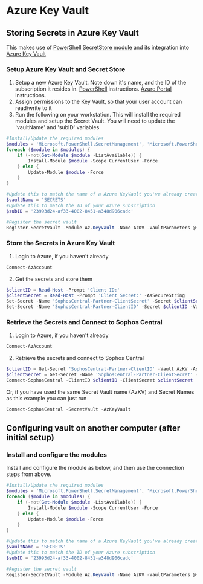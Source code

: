 # Azure Key Vault

## Storing Secrets in Azure Key Vault

This makes use of [PowerShell SecretStore module](https://github.com/PowerShell/SecretStore) and its integration into [Azure Key Vault](https://azure.microsoft.com/en-au/services/key-vault/)

### Setup Azure Key Vault and Secret Store

1. Setup a new Azure Key Vault. Note down it's name, and the ID of the subscription it resides in. [PowerShell](https://docs.microsoft.com/en-au/azure/key-vault/general/quick-create-powershell) instructions. [Azure Portal](https://docs.microsoft.com/en-au/azure/key-vault/general/quick-create-portal) instructions.
2. Assign permissions to the Key Vault, so that your user account can read/write to it
3. Run the following on your workstation. This will install the required modules and setup the Secret Vault. You will need to update the 'vaultName' and 'subID' variables

``` powershell
#Install/Update the required modules
$modules = 'Microsoft.PowerShell.SecretManagement', 'Microsoft.PowerShell.SecretStore', 'Az', 'Az.KeyVault'
foreach ($module in $modules) {
    if (-not(Get-Module $module -ListAvailable)) {
        Install-Module $module -Scope CurrentUser -Force
    } else {
        Update-Module $module -Force
    }
}

#Update this to match the name of a Azure KeyVault you've already created
$vaultName = 'SECRETS'
#Update this to match the ID of your Azure subscription
$subID = '23993d24-af33-4002-8451-a348d906cadc'

#Register the secret vault
Register-SecretVault -Module Az.KeyVault -Name AzKV -VaultParameters @{ AZKVaultName = $vaultName; SubscriptionId = $subID }
```

### Store the Secrets in Azure Key Vault

1. Login to Azure, if you haven't already

``` powershell
Connect-AzAccount
```

2. Get the secrets and store them

``` powershell
$clientID = Read-Host -Prompt 'Client ID:'
$clientSecret = Read-Host -Prompt 'Client Secret:' -AsSecureString
Set-Secret -Name 'SophosCentral-Partner-ClientSecret' -Secret $clientSecret -Vault AzKV
Set-Secret -Name 'SophosCentral-Partner-ClientID' -Secret $clientID -Vault AzKV
```

### Retrieve the Secrets and Connect to Sophos Central

1. Login to Azure, if you haven't already

``` powershell
Connect-AzAccount
```

2. Retrieve the secrets and connect to Sophos Central

``` powershell
$clientID = Get-Secret 'SophosCentral-Partner-ClientID' -Vault AzKV -AsPlainText
$clientSecret = Get-Secret -Name 'SophosCentral-Partner-ClientSecret' -Vault AzKV
Connect-SophosCentral -ClientID $clientID -ClientSecret $clientSecret
```

Or, if you have used the same Secret Vault name (AzKV) and Secret Names as this example you can just run

```powershell
Connect-SophosCentral -SecretVault -AzKeyVault
```

## Configuring vault on another computer (after initial setup)

### Install and configure the modules

Install and configure the module as below, and then use the connection steps from above.

``` powershell
#Install/Update the required modules
$modules = 'Microsoft.PowerShell.SecretManagement', 'Microsoft.PowerShell.SecretStore', 'Az', 'Az.KeyVault'
foreach ($module in $modules) {
    if (-not(Get-Module $module -ListAvailable)) {
        Install-Module $module -Scope CurrentUser -Force
    } else {
        Update-Module $module -Force
    }
}

#Update this to match the name of a Azure KeyVault you've already created
$vaultName = 'SECRETS'
#Update this to match the ID of your Azure subscription
$subID = '23993d24-af33-4002-8451-a348d906cadc'

#Register the secret vault
Register-SecretVault -Module Az.KeyVault -Name AzKV -VaultParameters @{ AZKVaultName = $vaultName; SubscriptionId = $subID }
```
